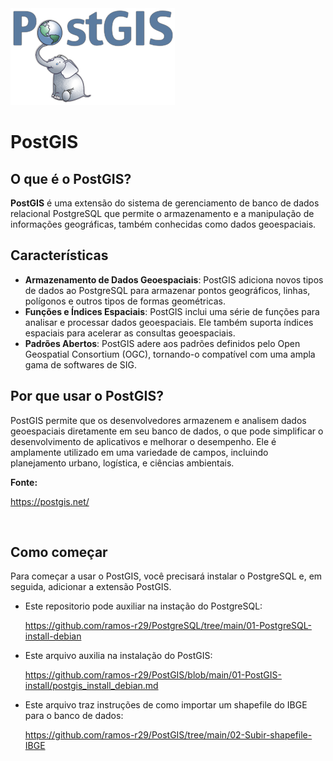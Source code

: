 <img src="https://github.com/ramos-r29/PostGIS/blob/main/imagens/postgis.png" alt="PostGIS">

<br>

# PostGIS

## O que é o PostGIS?

**PostGIS** é uma extensão do sistema de gerenciamento de banco de dados relacional PostgreSQL que permite o armazenamento e a manipulação de informações geográficas, também conhecidas como dados geoespaciais.

## Características

- **Armazenamento de Dados Geoespaciais**: PostGIS adiciona novos tipos de dados ao PostgreSQL para armazenar pontos geográficos, linhas, polígonos e outros tipos de formas geométricas.
- **Funções e Índices Espaciais**: PostGIS inclui uma série de funções para analisar e processar dados geoespaciais. Ele também suporta índices espaciais para acelerar as consultas geoespaciais.
- **Padrões Abertos**: PostGIS adere aos padrões definidos pelo Open Geospatial Consortium (OGC), tornando-o compatível com uma ampla gama de softwares de SIG.

## Por que usar o PostGIS?

PostGIS permite que os desenvolvedores armazenem e analisem dados geoespaciais diretamente em seu banco de dados, o que pode simplificar o desenvolvimento de aplicativos e melhorar o desempenho. Ele é amplamente utilizado em uma variedade de campos, incluindo planejamento urbano, logística, e ciências ambientais.

**Fonte:**

https://postgis.net/

<br>

## Como começar

Para começar a usar o PostGIS, você precisará instalar o PostgreSQL e, em seguida, adicionar a extensão PostGIS. 
- Este repositorio pode auxiliar na instação do PostgreSQL:
  
  https://github.com/ramos-r29/PostgreSQL/tree/main/01-PostgreSQL-install-debian

- Este arquivo auxilia na instalação do PostGIS:
  
  https://github.com/ramos-r29/PostGIS/blob/main/01-PostGIS-install/postgis_install_debian.md

- Este arquivo traz instruções de como importar um shapefile do IBGE para o banco de dados:
  
  https://github.com/ramos-r29/PostGIS/tree/main/02-Subir-shapefile-IBGE
